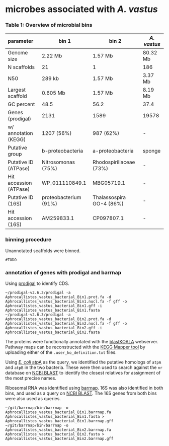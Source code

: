 # microbes associated with *A. vastus* #

### Table 1: Overview of microbial bins ###
| parameter      | bin 1            | bin 2             | *A. vastus*       |
| :---           | ---              | ---               | ---               |
| Genome size    | 2.22 Mb          | 1.57 Mb           | 80.32 Mb          |
| N scaffolds    | 21               | 1                 | 186               |
| N50            | 289 kb           | 1.57 Mb           | 3.37 Mb           |
| Largest scaffold | 0.605 Mb       | 1.57 Mb           | 8.19 Mb           |
| GC percent     | 48.5             | 56.2              | 37.4              |
| Genes (prodigal) | 2131            | 1589              | 19578            |
| w/ annotation (KEGG) | 1207 (56%)  | 987 (62%)         | -             |
| Putative group | b-proteobacteria | a-proteobacteria  | sponge            |
| Putative ID (ATPase)  | Nitrosomonas (75%) | Rhodospirillaceae (73%) | -  |
| Hit accession (ATPase) | WP_011110849.1 | MBG05719.1 | -       |
| Putative ID (16S)  | proteobacterium (91%) | Thalassospira GO-4 (86%) | - |
| Hit accession (16S)  | AM259833.1    | CP097807.1 | -       |

### binning procedure ###
Unannotated scaffolds were binned.

```
#TODO
```

### annotation of genes with prodigal and barrnap ###
Using [prodigal](https://github.com/hyattpd/Prodigal) to identify CDS.

```
~/prodigal-v2.6.3/prodigal -a Aphrocallistes_vastus_bacterial_Bin1.prot.fa -d Aphrocallistes_vastus_bacterial_Bin1.nucl.fa -f gff -o Aphrocallistes_vastus_bacterial_Bin1.gff -i Aphrocallistes_vastus_bacterial_Bin1.fasta
~/prodigal-v2.6.3/prodigal -a Aphrocallistes_vastus_bacterial_Bin2.prot.fa -d Aphrocallistes_vastus_bacterial_Bin2.nucl.fa -f gff -o Aphrocallistes_vastus_bacterial_Bin2.gff -i Aphrocallistes_vastus_bacterial_Bin2.fasta
```

The proteins were functionally annotated with the [blastKOALA](https://www.kegg.jp/blastkoala/) webserver. Pathway maps can be reconstructed with the [KEGG Mapper tool](https://www.kegg.jp/kegg/mapper/reconstruct.html) by uploading either of the `.user_ko_definition.txt` files.

Using [*E. coli* atpA](https://www.uniprot.org/uniprotkb/P0ABB0/entry) as the query, we identified the putative homologs of `atpA` and `atpB` in the two bacteria. These were then used to search against the `nr` database on [NCBI BLAST](https://blast.ncbi.nlm.nih.gov/Blast.cgi) to identify the closest relatives for assignment of the most precise names.

Ribosomal RNA was identified using [barrnap](https://github.com/tseemann/barrnap). 16S was also identified in both bins, and used as a query on [NCBI BLAST](https://blast.ncbi.nlm.nih.gov/Blast.cgi). The 16S genes from both bins were also used as queries.

```
~/git/barrnap/bin/barrnap -o Aphrocallistes_vastus_bacterial_Bin1.barrnap.fa Aphrocallistes_vastus_bacterial_Bin1.fasta > Aphrocallistes_vastus_bacterial_Bin1.barrnap.gff
~/git/barrnap/bin/barrnap -o Aphrocallistes_vastus_bacterial_Bin2.barrnap.fa Aphrocallistes_vastus_bacterial_Bin2.fasta > Aphrocallistes_vastus_bacterial_Bin2.barrnap.gff
```



